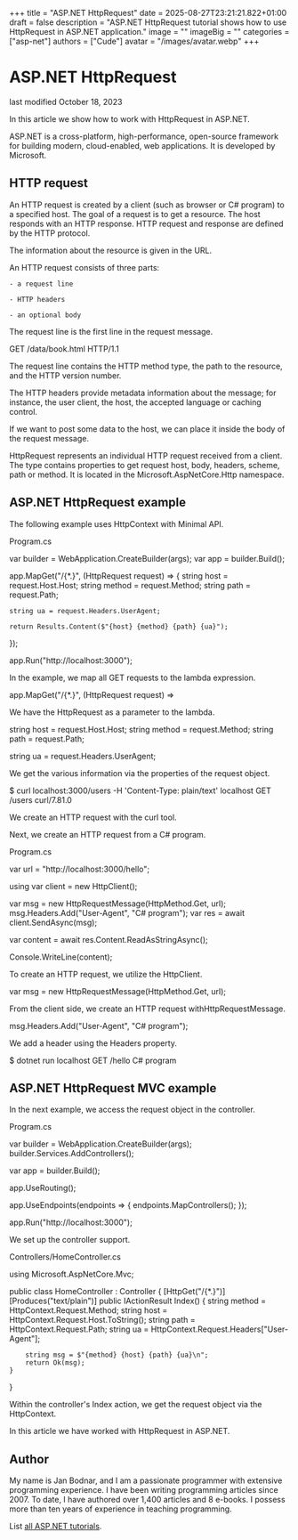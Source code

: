 +++
title = "ASP.NET HttpRequest"
date = 2025-08-27T23:21:21.822+01:00
draft = false
description = "ASP.NET HttpRequest tutorial shows how to use
HttpRequest in ASP.NET application."
image = ""
imageBig = ""
categories = ["asp-net"]
authors = ["Cude"]
avatar = "/images/avatar.webp"
+++

# ASP.NET HttpRequest

last modified October 18, 2023

In this article we show how to work with HttpRequest in ASP.NET.

ASP.NET is a cross-platform, high-performance, open-source framework for
building modern, cloud-enabled, web applications. It is developed by Microsoft.

## HTTP request

An HTTP request is created by a client (such as browser or C# program) to a
specified host. The goal of a request is to get a resource. The host responds
with an HTTP response. HTTP request and response are defined by the HTTP
protocol.

The information about the resource is given in the URL.

An HTTP request consists of three parts:

    - a request line

    - HTTP headers

    - an optional body

The request line is the first line in the request message.

GET /data/book.html HTTP/1.1

The request line contains the HTTP method type, the path to the resource, and 
the HTTP version number. 

The HTTP headers provide metadata information about the message; for instance, 
the user client, the host, the accepted language or caching control.

If we want to post some data to the host, we can place it inside the body of the 
request message.

HttpRequest represents an individual HTTP request received from a
client. The type contains properties to get request host, body, headers, scheme,
path or method. It is located in the Microsoft.AspNetCore.Http
namespace.

## ASP.NET HttpRequest example

The following example uses HttpContext with Minimal API.

Program.cs
  

var builder = WebApplication.CreateBuilder(args);
var app = builder.Build();

app.MapGet("/{*.}", (HttpRequest request) =&gt;
{
    string host = request.Host.Host;
    string method = request.Method;
    string path = request.Path;

    string ua = request.Headers.UserAgent;

    return Results.Content($"{host} {method} {path} {ua}");
});

app.Run("http://localhost:3000");

In the example, we map all GET requests to the lambda expression. 

app.MapGet("/{*.}", (HttpRequest request) =&gt;

We have the HttpRequest as a parameter to the lambda.

string host = request.Host.Host;
string method = request.Method;
string path = request.Path;

string ua = request.Headers.UserAgent;

We get the various information via the properties of the request object.

$ curl localhost:3000/users -H 'Content-Type: plain/text'
localhost GET /users curl/7.81.0

We create an HTTP request with the curl tool.

Next, we create an HTTP request from a C# program.

Program.cs
  

var url = "http://localhost:3000/hello";

using var client = new HttpClient();

var msg = new HttpRequestMessage(HttpMethod.Get, url);
msg.Headers.Add("User-Agent", "C# program");
var res = await client.SendAsync(msg);

var content = await res.Content.ReadAsStringAsync();

Console.WriteLine(content);

To create an HTTP request, we utilize the HttpClient.

var msg = new HttpRequestMessage(HttpMethod.Get, url);

From the client side, we create an HTTP request
withHttpRequestMessage.

msg.Headers.Add("User-Agent", "C# program");

We add a header using the Headers property.

$ dotnet run
localhost GET /hello C# program

## ASP.NET HttpRequest MVC example

In the next example, we access the request object in the controller.

Program.cs
  

var builder = WebApplication.CreateBuilder(args);
builder.Services.AddControllers();

var app = builder.Build();

app.UseRouting();

app.UseEndpoints(endpoints =&gt;
{
    endpoints.MapControllers();
});

app.Run("http://localhost:3000");

We set up the controller support.

Controllers/HomeController.cs
  

using Microsoft.AspNetCore.Mvc;

public class HomeController : Controller
{
    [HttpGet("/{*.}")]
    [Produces("text/plain")]
    public IActionResult Index()
    {
        string method = HttpContext.Request.Method;
        string host = HttpContext.Request.Host.ToString();
        string path = HttpContext.Request.Path;
        string ua = HttpContext.Request.Headers["User-Agent"];

        string msg = $"{method} {host} {path} {ua}\n";
        return Ok(msg);
    }
}

Within the controller's Index action, we get the request object 
via the HttpContext.

In this article we have worked with HttpRequest in ASP.NET.

## Author

My name is Jan Bodnar, and I am a passionate programmer with extensive
programming experience. I have been writing programming articles since 2007.
To date, I have authored over 1,400 articles and 8 e-books. I possess more
than ten years of experience in teaching programming.

List [all ASP.NET tutorials](/all/#asp-net).